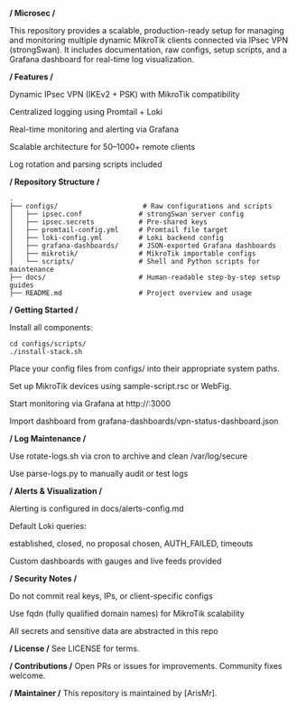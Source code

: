 **/ Microsec /**

This repository provides a scalable, production-ready setup for managing and monitoring multiple dynamic MikroTik clients connected via IPsec VPN (strongSwan). It includes documentation, raw configs, setup scripts, and a Grafana dashboard for real-time log visualization.

**/ Features /**

Dynamic IPsec VPN (IKEv2 + PSK) with MikroTik compatibility

Centralized logging using Promtail + Loki

Real-time monitoring and alerting via Grafana

Scalable architecture for 50–1000+ remote clients

Log rotation and parsing scripts included

**/ Repository Structure /**

    .
    ├── configs/                     # Raw configurations and scripts
    │   ├── ipsec.conf              # strongSwan server config
    │   ├── ipsec.secrets           # Pre-shared keys
    │   ├── promtail-config.yml     # Promtail file target
    │   ├── loki-config.yml         # Loki backend config
    │   ├── grafana-dashboards/     # JSON-exported Grafana dashboards
    │   ├── mikrotik/               # MikroTik importable configs
    │   └── scripts/                # Shell and Python scripts for maintenance
    ├── docs/                       # Human-readable step-by-step setup guides
    ├── README.md                   # Project overview and usage

**/ Getting Started /**

Install all components:

    cd configs/scripts/
    ./install-stack.sh

Place your config files from configs/ into their appropriate system paths.

Set up MikroTik devices using sample-script.rsc or WebFig.

Start monitoring via Grafana at http://<server-ip>:3000

Import dashboard from grafana-dashboards/vpn-status-dashboard.json

**/ Log Maintenance /**

Use rotate-logs.sh via cron to archive and clean /var/log/secure

Use parse-logs.py to manually audit or test logs

**/ Alerts & Visualization /**

Alerting is configured in docs/alerts-config.md

Default Loki queries:

established, closed, no proposal chosen, AUTH_FAILED, timeouts

Custom dashboards with gauges and live feeds provided

**/ Security Notes /**

Do not commit real keys, IPs, or client-specific configs

Use fqdn (fully qualified domain names) for MikroTik scalability

All secrets and sensitive data are abstracted in this repo

**/ License /**
See LICENSE for terms.

**/ Contributions /**
Open PRs or issues for improvements. Community fixes welcome.

**/ Maintainer /**
This repository is maintained by [ArisMr].
